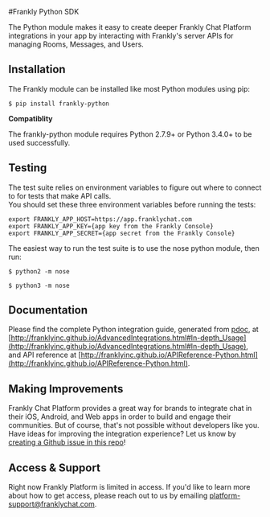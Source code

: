#Frankly Python SDK

The Python module makes it easy to create deeper Frankly Chat Platform integrations in your app by interacting with Frankly's server APIs for managing Rooms, Messages, and Users.

Installation
------------

The Frankly module can be installed like most Python modules using pip:

```
$ pip install frankly-python
```

**Compatiblity**

The frankly-python module requires Python 2.7.9+ or Python 3.4.0+ to be used
successfully.

Testing
-------

The test suite relies on environment variables to figure out where to connect to
for tests that make API calls.  
You should set these three environment variables before running the tests:
```
export FRANKLY_APP_HOST=https://app.franklychat.com
export FRANKLY_APP_KEY={app key from the Frankly Console}
export FRANKLY_APP_SECRET={app secret from the Frankly Console}
```
The easiest way to run the test suite is to use the nose python module, then run:
```
$ python2 -m nose
```
```
$ python3 -m nose
```

Documentation
-------------

Please find the complete Python integration guide, generated from [pdoc](https://github.com/BurntSushi/pdoc), at
[http://franklyinc.github.io/AdvancedIntegrations.html#In-depth_Usage](http://franklyinc.github.io/AdvancedIntegrations.html#In-depth_Usage), and API reference at [http://franklyinc.github.io/APIReference-Python.html](http://franklyinc.github.io/APIReference-Python.html).


Making Improvements
-------------------

Frankly Chat Platform provides a great way for brands to integrate chat in their iOS, Android, and Web apps in order to build and engage their communities. But of course, that's not possible without developers like you. Have ideas for improving the integration experience? Let us know by [creating a Github issue in this repo](https://github.com/franklyinc/frankly-python/issues/new)!


Access & Support
----------------

Right now Frankly Platform is limited in access. If you'd like to learn more about how to get access, please reach out to us by emailing [platform-support@franklychat.com](mailto:platform-support@franklychat.com).



